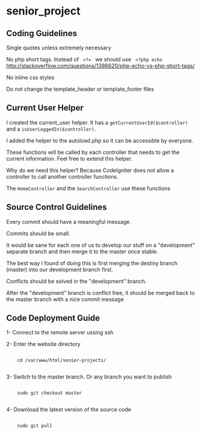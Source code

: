 <h1>senior_project</h1>

<h2>Coding Guidelines</h2>

<p>
  Single quotes unless extremely necessary
</p>

<p>
No php short tags.
Instead of <code> &#60;?= </code> we should use <code> &#60;?php echo </code>
<br/>
<a href="http://stackoverflow.com/questions/1386620/php-echo-vs-php-short-tags/">http://stackoverflow.com/questions/1386620/php-echo-vs-php-short-tags/</a>
<p/>

<p>No inline css styles</p>
<p>Do not change the template_header or template_footer files</p>

<h2>Current User Helper</h2>
<p>
  I created the current_user helper. It has a <code>getCurrentUserId($controller)</code> and a <code>isUserLoggedIn($controller)</code>.
</p>

<p>
  I added the helper to the autoload.php so it can be accessible by everyone.
</p>

<p>
  These functions will be called by each controller that needs to get the current information. Feel free to extend this helper.
<p>
<p>Why do we need this helper? Because CodeIgniter does not allow a controller to call another controller functions.</p>
<p>The <code>HomeController</code> and the <code>SearchController</code> use these functions</p>


<h2>Source Control Guidelines</h2>

<p>Every commit should have a meaningful message.</p>
<p>Commits should be small.</p>

<p>
  It would be sane for each one of us to develop our stuff on a "development" separate branch and then merge it to the master once stable.
</p>

<p>
  The best way I found of doing this is first merging the destiny branch (master) into our development branch first.</p>
<p>Conflicts should be solved in the "development" branch.</p>
<p>After the "development" branch is conflict free, it should be merged back to the master branch with a nice commit message</p>



<h2>Code Deployment Guide</h2>

<p>
1- Connect to the remote server ussing ssh
</p>

<p>
2- Enter the website directory
  <p><code>
    cd /var/www/html/senior-projects/
  </code></p>
</p>  

<p>
3- Switch to the master branch. Or any branch you want to publish
  <p><code>
    sudo git checkout master  
  </code></p>
</p>

<p>
4- Download the latest version of the source code
  <p><code>
    sudo git pull
  </code></p>
</p>
